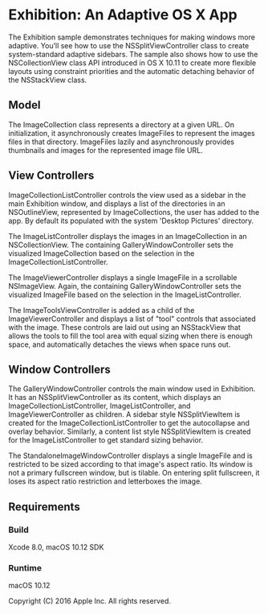 # Exhibition: An Adaptive OS X App

The Exhibition sample demonstrates techniques for making windows more adaptive. You’ll see how to use the NSSplitViewController class to create system-standard adaptive sidebars. The sample also shows how to use the NSCollectionView class API introduced in OS X 10.11 to create more flexible layouts using constraint priorities and the automatic detaching behavior of the NSStackView class.

## Model

The ImageCollection class represents a directory at a given URL. On initialization, it asynchronously creates ImageFiles to represent the images files in that directory. ImageFiles lazily and asynchronously provides thumbnails and images for the represented image file URL. 

## View Controllers

ImageCollectionListController controls the view used as a sidebar in the main Exhibition window, and displays a list of the directories in an NSOutlineView, represented by ImageCollections, the user has added to the app. By default its populated with the system 'Desktop Pictures' directory. 

The ImageListController displays the images in an ImageCollection in an NSCollectionView. The containing GalleryWindowController sets the visualized ImageCollection based on the selection in the ImageCollectionListController.

The ImageViewerController displays a single ImageFile in a scrollable NSImageView. Again, the containing GalleryWindowController sets the visualized ImageFile based on the selection in the ImageListController.

The ImageToolsViewController is added as a child of the ImageViewerController and displays a list of "tool" controls that associated with the image. These controls are laid out using an NSStackView that allows the tools to fill the tool area with equal sizing when there is enough space, and automatically detaches the views when space runs out.

## Window Controllers

The GalleryWindowController controls the main window used in Exhibition. It has an NSSplitViewController as its content, which displays an ImageCollectionListController, ImageListController, and ImageViewerController as children. A sidebar style NSSplitViewItem is created for the ImageCollectionListController to get the autocollapse and overlay behavior. Similarly, a content list style NSSplitViewItem is created for the ImageListController to get standard sizing behavior.

The StandaloneImageWindowController displays a single ImageFile and is restricted to be sized according to that image's aspect ratio. Its window is not a primary fullscreen window, but is tilable. On entering split fullscreen, it loses its aspect ratio restriction and letterboxes the image.

## Requirements

### Build

Xcode 8.0, macOS 10.12 SDK

### Runtime

macOS 10.12 

Copyright (C) 2016 Apple Inc. All rights reserved.
